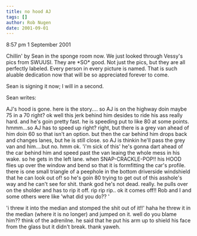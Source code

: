 ```yaml
---
title: no hood AJ
tags: []
author: Rob Nugen
date: 2001-09-01
---
```


<p class=date>8:57 pm 1 September 2001</p>

<p>Chillin' by Sean in the sponge room now.  We just looked through Vessy's pics from SWUUSI.  They are *SO* good.  Not just the pics, but they are all perfectly labeled.  Every person in every picture is named.  That is such aluable dedication now that will be so appreciated forever to come.</p>

<p>Sean is signing it now; I will in a second.</p>

<p>Sean writes:</p>

<p class=message>AJ's hood is gone. here is the story....
so AJ is on the highway doin maybe 75 in a 70 right? ok well this jerk behind him desides to ride his ass really hard. and he's goin pretty fast. he is speeding put to like 80 at some points.  hmmm...so AJ has to speed up right? right, but there is a grey van ahead of him doin 60 so that isn't an option. but then the car behind him drops back and changes lanes, but he is still close. so AJ is thinkin he'll pass the grey van and him....but no. hmm ok. 'i'm sick of this' he's gonna dart ahead of the car behind him and speed past the van leaing the whole mess in his wake. so he gets in the left lane. when SNAP-CRACKLE-POP!! his HOOD flies up over the window and bend so that it is formfitting the car's profile. there is one small triangle of a peephole  in the bottom driverside windshield that he can look out of!  so he's goin 80 trying to get out of this asshole's way and he can't see for shit. thank god he's not dead. really. he pulls over on the sholder and has to rip it off. rip rip rip.. ok it comes off!! Rob and I and some others were like 'what did you do?? '</p>

<p>'i threw it into the median and stomped the shit out of it!!' haha he threw it in the median (where it is no longer) and jumped on it. well do you blame him?? think of the adrenilne. he said that he put his arm up to shield his face from the glass but it didn't break. thank yaweh.</p>
